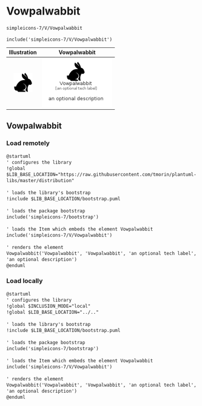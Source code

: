 # Vowpalwabbit


```text
simpleicons-7/V/Vowpalwabbit
```

```text
include('simpleicons-7/V/Vowpalwabbit')
```



| Illustration | Vowpalwabbit |
| :---: | :---: |
| ![illustration for Illustration](../../simpleicons-7/V/Vowpalwabbit.png) | ![illustration for Vowpalwabbit](../../simpleicons-7/V/Vowpalwabbit.Local.png) |




## Vowpalwabbit

### Load remotely
```plantuml
@startuml
' configures the library
!global $LIB_BASE_LOCATION="https://raw.githubusercontent.com/tmorin/plantuml-libs/master/distribution"

' loads the library's bootstrap
!include $LIB_BASE_LOCATION/bootstrap.puml

' loads the package bootstrap
include('simpleicons-7/bootstrap')

' loads the Item which embeds the element Vowpalwabbit
include('simpleicons-7/V/Vowpalwabbit')

' renders the element
Vowpalwabbit('Vowpalwabbit', 'Vowpalwabbit', 'an optional tech label', 'an optional description')
@enduml
```

### Load locally
```plantuml
@startuml
' configures the library
!global $INCLUSION_MODE="local"
!global $LIB_BASE_LOCATION="../.."

' loads the library's bootstrap
!include $LIB_BASE_LOCATION/bootstrap.puml

' loads the package bootstrap
include('simpleicons-7/bootstrap')

' loads the Item which embeds the element Vowpalwabbit
include('simpleicons-7/V/Vowpalwabbit')

' renders the element
Vowpalwabbit('Vowpalwabbit', 'Vowpalwabbit', 'an optional tech label', 'an optional description')
@enduml
```

